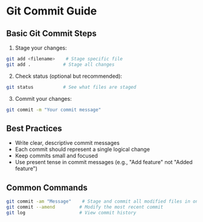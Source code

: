 # Git Commit Guide

## Basic Git Commit Steps

1. Stage your changes:
```bash
git add <filename>    # Stage specific file
git add .            # Stage all changes
```

2. Check status (optional but recommended):
```bash
git status           # See what files are staged
```

3. Commit your changes:
```bash
git commit -m "Your commit message"
```

## Best Practices

- Write clear, descriptive commit messages
- Each commit should represent a single logical change
- Keep commits small and focused
- Use present tense in commit messages (e.g., "Add feature" not "Added feature")

## Common Commands

```bash
git commit -am "Message"    # Stage and commit all modified files in one command
git commit --amend         # Modify the most recent commit
git log                    # View commit history
```
